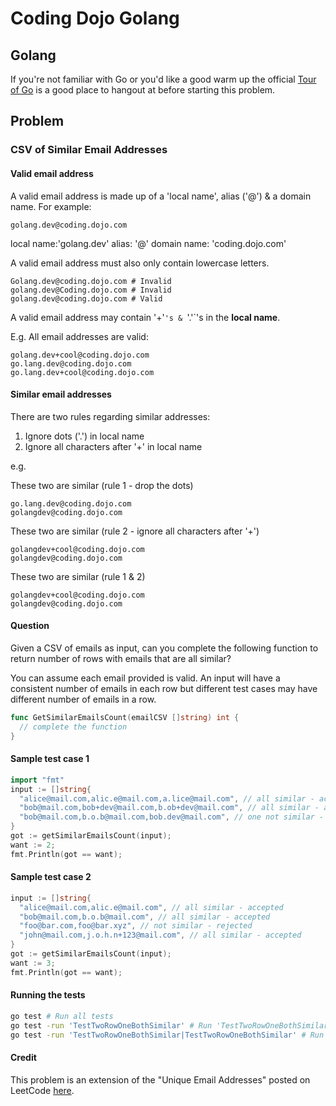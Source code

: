 # Coding Dojo Golang

## Golang

If you're not familiar with Go or you'd like a good warm up the official [Tour of Go](https://tour.golang.org/welcome/1) is a good place to hangout at before starting this problem.

## Problem
### CSV of Similar Email Addresses

#### Valid email address

A valid email address is made up of a 'local name', alias ('@') & a domain
name. For example:

```
golang.dev@coding.dojo.com
```
local name:'golang.dev'
alias: '@'
domain name: 'coding.dojo.com'

A valid email address must also only contain lowercase letters.

```
Golang.dev@coding.dojo.com # Invalid
golang.dev@Coding.dojo.com # Invalid
golang.dev@coding.dojo.com # Valid
```

A valid email address may contain '+'`'s & `'.'`'s in the **local name**.

E.g. All email addresses are valid:
```
golang.dev+cool@coding.dojo.com
go.lang.dev@coding.dojo.com
go.lang.dev+cool@coding.dojo.com
```

#### Similar email addresses

There are two rules regarding similar addresses:

1. Ignore dots ('.') in local name
2. Ignore all characters after '+' in local name

e.g.

These two are similar (rule 1 - drop the dots)
```
go.lang.dev@coding.dojo.com
golangdev@coding.dojo.com
```
These two are similar (rule 2 - ignore all characters after '+')
```
golangdev+cool@coding.dojo.com
golangdev@coding.dojo.com
```
These two are similar (rule 1 & 2)
```
golangdev+cool@coding.dojo.com
golangdev@coding.dojo.com
```

#### Question

Given a CSV of emails as input, can you complete the following function to return number of rows with emails that are all similar?

You can assume each email provided is valid. An input will have a consistent number of emails in each row but different test cases may have different number of emails in a row.

```go
func GetSimilarEmailsCount(emailCSV []string) int {
  // complete the function
}
```

#### Sample test case 1
```go
import "fmt"
input := []string{
  "alice@mail.com,alic.e@mail.com,a.lice@mail.com", // all similar - accepted
  "bob@mail.com,bob+dev@mail.com,b.ob+dev@mail.com", // all similar - accepted
  "bob@mail.com,b.o.b@mail.com,bob.dev@mail.com", // one not similar - rejected
}
got := getSimilarEmailsCount(input);
want := 2;
fmt.Println(got == want);
```

#### Sample test case 2
```go
input := []string{
  "alice@mail.com,alic.e@mail.com", // all similar - accepted
  "bob@mail.com,b.o.b@mail.com", // all similar - accepted
  "foo@bar.com,foo@bar.xyz", // not similar - rejected
  "john@mail.com,j.o.h.n+123@mail.com", // all similar - accepted
}
got := getSimilarEmailsCount(input);
want := 3;
fmt.Println(got == want);
```

#### Running the tests
```bash
go test # Run all tests
go test -run 'TestTwoRowOneBothSimilar' # Run 'TestTwoRowOneBothSimilar' only
go test -run 'TestTwoRowOneBothSimilar|TestTwoRowOneBothSimilar' # Run 'TestTwoRowOneBothSimilar' & 'TestTwoRowOneBothSimilar' only
```

#### Credit

This problem is an extension of the "Unique Email Addresses" posted on LeetCode [here](https://leetcode.com/problems/unique-email-addresses/).
